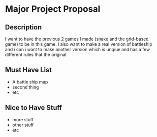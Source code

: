 # Major Project Proposal

## Description

I want to have the previous 2 games I made (snake and the grid-based game) to be in this game. I also want to make a real version of battleship and i can i want to make another version which is unqiue and has a few different rules that the original

## Must Have List

- A battle ship map
- second thing
- etc

## Nice to Have Stuff

- more stuff
- other stuff
- etc
